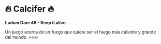 # 🔥 Calcifer 🔥
**Ludum Dare 46 - Keep it alive.**

Un juego acerca de un fuego que quiere ser el fuego más caliente y grande del mundo. 🔥🔥🔥